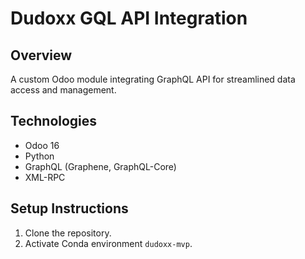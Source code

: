 # Dudoxx GQL API Integration
## Overview
A custom Odoo module integrating GraphQL API for streamlined data access and management.

## Technologies
- Odoo 16
- Python
- GraphQL (Graphene, GraphQL-Core)
- XML-RPC

## Setup Instructions
1. Clone the repository.
2. Activate Conda environment `dudoxx-mvp`.
